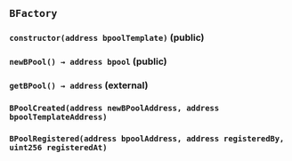 ## `BFactory`






### `constructor(address bpoolTemplate)` (public)





### `newBPool() → address bpool` (public)





### `getBPool() → address` (external)






### `BPoolCreated(address newBPoolAddress, address bpoolTemplateAddress)`





### `BPoolRegistered(address bpoolAddress, address registeredBy, uint256 registeredAt)`





